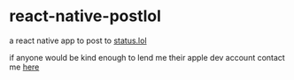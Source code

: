 # react-native-postlol
a react native app to post to [status.lol](https://status.lol)

if anyone would be kind enough to lend me their apple dev account contact me [here](https://mm.omg.lol)
